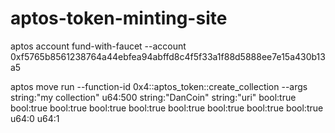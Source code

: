 # aptos-token-minting-site

aptos account fund-with-faucet --account 0xf5765b8561238764a44ebfea94abffd8c4f5f33a1f88d5888ee7e15a430b13a5

aptos move run --function-id 0x4::aptos_token::create_collection --args string:"my collection" u64:500 string:"DanCoin" string:"uri" bool:true bool:true bool:true bool:true bool:true bool:true bool:true bool:true bool:true u64:0 u64:1
